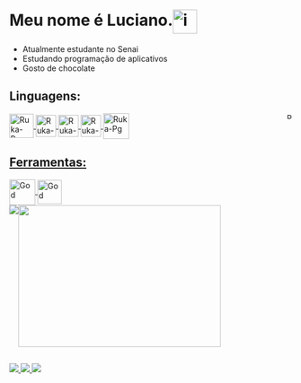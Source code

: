 # Meu nome é Luciano.<img align="center" alt="incrivel" height="43" width="43" src="https://media.tenor.com/KKnNByKH9VsAAAAM/skull.gif">


- Atualmente estudante no Senai
- Estudando programação de aplicativos
- Gosto de chocolate

## Linguagens:
<div style="display: inline_block">
    <a href="//pt.wikipedia.org/wiki/Portugol"><img align="right" alt="Ruka-Pg" height="10" width="10" src="https://univali-lite.github.io/Portugol-Studio/assets/img/logo.png">
    <a href="//pt.wikipedia.org/wiki/Python"><img align="center" alt="Ruka-Pg" height="43" width="43" src="https://cdn.jsdelivr.net/gh/devicons/devicon/icons/python/python-original.svg">
    <a href="//pt.wikipedia.org/wiki/HTML"><img align="center" alt="Ruka-Pg" height="39" width="36" src="https://upload.wikimedia.org/wikipedia/commons/thumb/3/38/HTML5_Badge.svg/2048px-HTML5_Badge.svg.png">
    <a href="//pt.wikipedia.org/wiki/HTML"><img align="center" alt="Ruka-Pg" height="39" width="36" src="https://upload.wikimedia.org/wikipedia/commons/thumb/6/62/CSS3_logo.svg/800px-CSS3_logo.svg.png">
    <a href="//pt.wikipedia.org/wiki/JavaScript"><img align="center" alt="Ruka-Pg" height="39" width="36" src="https://cdn.jsdelivr.net/gh/devicons/devicon@latest/icons/javascript/javascript-plain.svg" /> 
    <a href="//pt.wikipedia.org/wiki/PHP"><img align="center" alt="Ruka-Pg" width="46" height="46" src="https://img.icons8.com/nolan/64/php--v2.png" alt="php--v2"/>

        
</div>

## Ferramentas:
<div style="display: inline_block">
    <a href="//pt.wikipedia.org/wiki/Godot"><img align="center" alt="God" height="46" width="46" src="https://cdn.jsdelivr.net/gh/devicons/devicon@latest/icons/godot/godot-original.svg" />
    <a href="//pt.wikipedia.org/wiki/Visual_Studio_Code"><img align="center" alt="God" height="43" width="43" src="https://cdn.jsdelivr.net/gh/devicons/devicon@latest/icons/vscode/vscode-original.svg" />
</div>

<div style="display: flex; flex-direction: row;">
    <a href="https://github.com/rukarey">
    <img class="img" src="https://github-readme-stats.vercel.app/api?username=RukaRey&show_icons=true&theme=merko" />
    <a href="https://github.com/rukarey">
    <img height="253px" width="360px" border-radius= "90px" class="img" src="https://github-readme-stats.vercel.app/api/top-langs/?username=RukaRey&theme=merko&layout=compact" />
</div>


## 

<div>
  <img src="https://img.shields.io/badge/Gmail-D14836?style=for-the-badge&logo=gmail&logoColor=white">
  <a href="https://www.instagram.com/luci_anogomes1997/"><img src="https://img.shields.io/badge/Instagram-E4405F?style=for-the-badge&logo=instagram&logoColor=white">
  <a href="//www.linkedin.com/in/luciano-gomes-977798248/"><img src="https://img.shields.io/badge/LinkedIn-0077B5?style=for-the-badge&logo=linkedin&logoColor=white">
</div>

